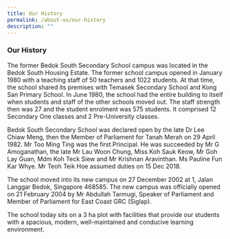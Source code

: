 ```yaml
---
title: Our History
permalink: /about-us/our-history
description: ""
---
```

### Our History

The former Bedok South Secondary School campus was located in the Bedok South Housing Estate. The former school campus opened in January 1980 with a teaching staff of 50 teachers and 1022 students. At that time, the school shared its premises with Temasek Secondary School and Kong San Primary School. In June 1980, the school had the entire building to itself when students and staff of the other schools moved out. The staff strength then was 27 and the student enrolment was 575 students. It comprised 12 Secondary One classes and 2 Pre-University classes.

Bedok South Secondary School was declared open by the late Dr Lee Chiaw Meng, then the Member of Parliament for Tanah Merah on 29 April 1982. Mr Too Ming Ting was the first Principal. He was succeeded by Mr G Amoganathan, the late Mr Lau Woon Chung, Miss Koh Sauk Keow, Mr Goh Lay Guan, Mdm Koh Teck Siew and Mr Krishnan Aravinthan. Ms Pauline Fun Kar Whye. Mr Teoh Teik Hoe  assumed duties on 15 Dec 2018.

The school moved into its new campus on 27 December 2002 at 1, Jalan Langgar Bedok, Singapore 468585. The new campus was officially opened on 21 February 2004 by Mr Abdullah Tarmugi, Speaker of Parliament and Member of Parliament for East Coast GRC (Siglap).

The school today sits on a 3 ha plot with facilities that provide our students with a spacious, modern, well-maintained and conducive learning environment.
